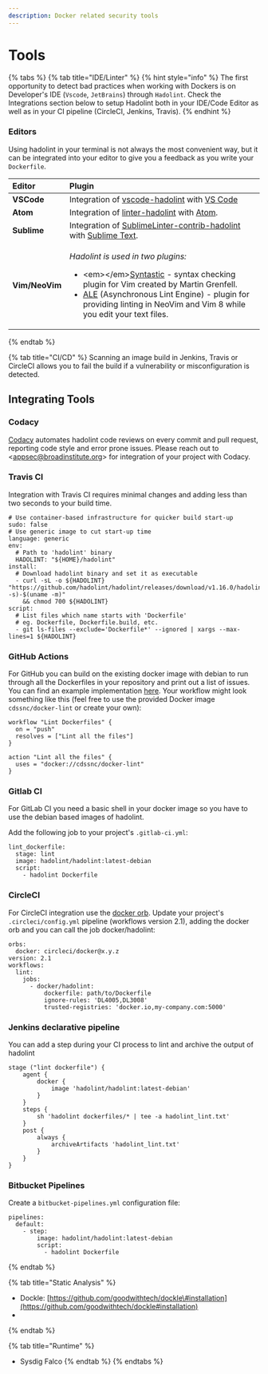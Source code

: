 ```yaml
---
description: Docker related security tools
---
```


# Tools

{% tabs %}
{% tab title="IDE/Linter" %}
{% hint style="info" %}
The first opportunity to detect bad practices when working with Dockers is on Developer's IDE \(`Vscode`, `JetBrains`\) through `Hadolint`. Check the Integrations section below to setup Hadolint both in your IDE/Code Editor as well as in your CI pipeline \(CircleCI, Jenkins, Travis\).
{% endhint %}

### Editors

Using hadolint in your terminal is not always the most convenient way, but it can be integrated into your editor to give you a feedback as you write your `Dockerfile`.

<table>
  <thead>
    <tr>
      <th style="text-align:left">Editor</th>
      <th style="text-align:left">Plugin</th>
    </tr>
  </thead>
  <tbody>
    <tr>
      <td style="text-align:left"><b>VSCode</b>
      </td>
      <td style="text-align:left">Integration of <a href="https://marketplace.visualstudio.com/items?itemName=exiasr.hadolint">vscode-hadolint</a> with
        <a
        href="https://code.visualstudio.com/">VS Code</a>
      </td>
    </tr>
    <tr>
      <td style="text-align:left"><b>Atom</b>
      </td>
      <td style="text-align:left">Integration of <a href="https://atom.io/packages/linter-hadolint">linter-hadolint</a> with
        <a
        href="https://atom.io/">Atom</a>.</td>
    </tr>
    <tr>
      <td style="text-align:left"><b>Sublime</b>
      </td>
      <td style="text-align:left">Integration of <a href="https://github.com/niksite/SublimeLinter-contrib-hadolint">SublimeLinter-contrib-hadolint</a> with
        <a
        href="http://www.sublimetext.com/">Sublime Text</a>.</td>
    </tr>
    <tr>
      <td style="text-align:left"><b>Vim/NeoVim</b>
      </td>
      <td style="text-align:left">
        <p><em>Hadolint is used in two plugins:</em>
        </p>
        <ul>
          <li>&lt;em&gt;&lt;/em&gt;<a href="https://github.com/vim-syntastic/syntastic">Syntastic</a> -
            syntax checking plugin for Vim created by Martin Grenfell.</li>
          <li><a href="https://github.com/w0rp/ale">ALE</a> (Asynchronous Lint Engine)
            - plugin for providing linting in NeoVim and Vim 8 while you edit your
            text files.</li>
        </ul>
      </td>
    </tr>
  </tbody>
</table>
{% endtab %}

{% tab title="CI/CD" %}
Scanning an image build in Jenkins, Travis or CircleCI allows you to fail the build if a vulnerability or misconfiguration is detected. 

## Integrating Tools

### Codacy

[Codacy](https://www.codacy.com/) automates hadolint code reviews on every commit and pull request, reporting code style and error prone issues. Please reach out to &lt;appsec@broadinstitute.org&gt; for integration of your project with Codacy. 

### Travis CI

Integration with Travis CI requires minimal changes and adding less than two seconds to your build time.

```text
# Use container-based infrastructure for quicker build start-up
sudo: false
# Use generic image to cut start-up time
language: generic
env:
  # Path to 'hadolint' binary
  HADOLINT: "${HOME}/hadolint"
install:
  # Download hadolint binary and set it as executable
  - curl -sL -o ${HADOLINT} "https://github.com/hadolint/hadolint/releases/download/v1.16.0/hadolint-$(uname -s)-$(uname -m)"
    && chmod 700 ${HADOLINT}
script:
  # List files which name starts with 'Dockerfile'
  # eg. Dockerfile, Dockerfile.build, etc.
  - git ls-files --exclude='Dockerfile*' --ignored | xargs --max-lines=1 ${HADOLINT}
```

### GitHub Actions

For GitHub you can build on the existing docker image with debian to run through all the Dockerfiles in your repository and print out a list of issues. You can find an example implementation [here](https://github.com/cds-snc/github-actions/tree/master/docker-lint). Your workflow might look something like this \(feel free to use the provided Docker image `cdssnc/docker-lint` or create your own\):

```text
workflow "Lint Dockerfiles" {
  on = "push"
  resolves = ["Lint all the files"]
}

action "Lint all the files" {
  uses = "docker://cdssnc/docker-lint"
}
```

### Gitlab CI

For GitLab CI you need a basic shell in your docker image so you have to use the debian based images of hadolint.

Add the following job to your project's `.gitlab-ci.yml`:

```text
lint_dockerfile:
  stage: lint
  image: hadolint/hadolint:latest-debian
  script:
    - hadolint Dockerfile
```

### CircleCI

For CircleCI integration use the [docker orb](https://circleci.com/orbs/registry/orb/circleci/docker). Update your project's `.circleci/config.yml` pipeline \(workflows version 2.1\), adding the docker orb and you can call the job docker/hadolint:

```text
orbs:
  docker: circleci/docker@x.y.z
version: 2.1
workflows:
  lint:
    jobs:
      - docker/hadolint:
          dockerfile: path/to/Dockerfile
          ignore-rules: 'DL4005,DL3008'
          trusted-registries: 'docker.io,my-company.com:5000'
```

### Jenkins declarative pipeline

You can add a step during your CI process to lint and archive the output of hadolint

```text
stage ("lint dockerfile") {
    agent {
        docker {
            image 'hadolint/hadolint:latest-debian'
        }
    }
    steps {
        sh 'hadolint dockerfiles/* | tee -a hadolint_lint.txt'
    }
    post {
        always {
            archiveArtifacts 'hadolint_lint.txt'
        }
    }
}
```



### Bitbucket Pipelines

Create a `bitbucket-pipelines.yml` configuration file:

```text
pipelines:
  default:
    - step:
        image: hadolint/hadolint:latest-debian
        script:
          - hadolint Dockerfile
```
{% endtab %}

{% tab title="Static Analysis" %}
* Dockle: [https://github.com/goodwithtech/dockle\#installation](https://github.com/goodwithtech/dockle#installation)
* 
{% endtab %}

{% tab title="Runtime" %}
* Sysdig Falco
{% endtab %}
{% endtabs %}



